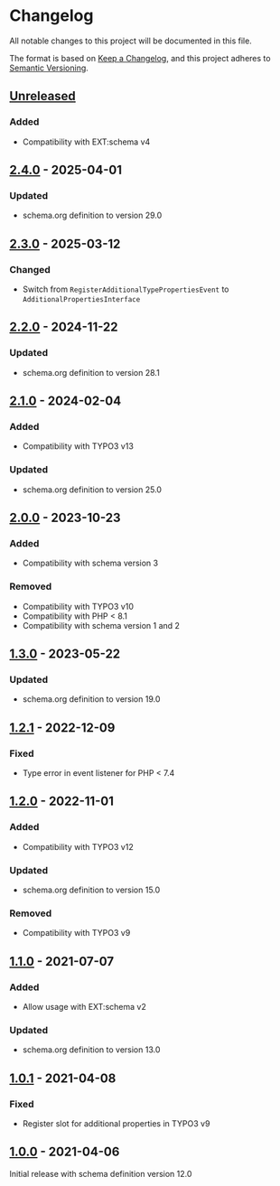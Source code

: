 # Changelog
All notable changes to this project will be documented in this file.

The format is based on [Keep a Changelog](https://keepachangelog.com/en/1.0.0/),
and this project adheres to [Semantic Versioning](https://semver.org/spec/v2.0.0.html).

## [Unreleased]

### Added
- Compatibility with EXT:schema v4

## [2.4.0] - 2025-04-01

### Updated
- schema.org definition to version 29.0

## [2.3.0] - 2025-03-12

### Changed
- Switch from `RegisterAdditionalTypePropertiesEvent` to `AdditionalPropertiesInterface`

## [2.2.0] - 2024-11-22

### Updated
- schema.org definition to version 28.1

## [2.1.0] - 2024-02-04

### Added
- Compatibility with TYPO3 v13

### Updated
- schema.org definition to version 25.0

## [2.0.0] - 2023-10-23

### Added
- Compatibility with schema version 3

### Removed
- Compatibility with TYPO3 v10
- Compatibility with PHP < 8.1
- Compatibility with schema version 1 and 2

## [1.3.0] - 2023-05-22

### Updated
- schema.org definition to version 19.0

## [1.2.1] - 2022-12-09

### Fixed
- Type error in event listener for PHP < 7.4

## [1.2.0] - 2022-11-01

### Added
- Compatibility with TYPO3 v12

### Updated
- schema.org definition to version 15.0

### Removed
- Compatibility with TYPO3 v9

## [1.1.0] - 2021-07-07

### Added
- Allow usage with EXT:schema v2

### Updated
- schema.org definition to version 13.0

## [1.0.1] - 2021-04-08

### Fixed
- Register slot for additional properties in TYPO3 v9

## [1.0.0] - 2021-04-06

Initial release with schema definition version 12.0


[Unreleased]: https://github.com/brotkrueml/schema-bib/compare/v2.4.0...HEAD
[2.4.0]: https://github.com/brotkrueml/schema-bib/compare/v2.3.0...v2.4.0
[2.3.0]: https://github.com/brotkrueml/schema-bib/compare/v2.2.0...v2.3.0
[2.2.0]: https://github.com/brotkrueml/schema-bib/compare/v2.1.0...v2.2.0
[2.1.0]: https://github.com/brotkrueml/schema-bib/compare/v2.0.0...v2.1.0
[2.0.0]: https://github.com/brotkrueml/schema-bib/compare/v1.3.0...v2.0.0
[1.3.0]: https://github.com/brotkrueml/schema-bib/compare/v1.2.1...v1.3.0
[1.2.1]: https://github.com/brotkrueml/schema-bib/compare/v1.2.0...v1.2.1
[1.2.0]: https://github.com/brotkrueml/schema-bib/compare/v1.1.0...v1.2.0
[1.1.0]: https://github.com/brotkrueml/schema-bib/compare/v1.0.1...v1.1.0
[1.0.1]: https://github.com/brotkrueml/schema-bib/compare/v1.0.0...v1.0.1
[1.0.0]: https://github.com/brotkrueml/schema-bib/releases/tag/v1.0.0
